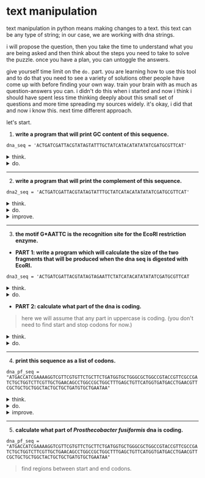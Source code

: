 # text manipulation

text manipulation in python means making changes to a text. this text can be any type of string; in our case, we are working with dna strings.

i will propose the question, then you take the time to understand what you are being asked and then think about the steps you need to take to solve the puzzle. once you have a plan, you can untoggle the answers. 

give yourself time limit on the `do.` part. you are learning how to use this tool and to do that you need to see a variety of solutions other people have come up with before finding your own way. train your brain with as much as question-answers you can. i didn't do this when i started and now i think i should have spent less time thinking deeply about this small set of questions and more time spreading my sources widely. it's okay, i did that and now i know this. next time different approach.

let's start.

1.  **write a program that will print GC content of this sequence.**

`dna_seq = 'ACTGATCGATTACGTATAGTATTTGCTATCATACATATATATCGATGCGTTCAT'`

<details>
  <summary>think.</summary>
  <ul>
    <li>count how many times G appears.</li>
    <li>count how many times C appears.</li>
    <li>sum them up.</li>
    <li>divide to the whole length.</li>
  </ul>
</details>  

<details>
  <summary>do.</summary>
  <pre><code>
  dna_seq = 'ACTGATCGATTACGTATAGTATTTGCTATCATACATATATATCGATGCGTTCAT'

  G_content = dna_seq.count('G')
  C_content = dna_seq.count('C')

  content_GC = G_content + C_content

  ratio = content_GC / len(dna_seq)

  print(ratio * 100)
  </code></pre>
</details>

----
2. **write a program that will print the complement of this sequence.**

`dna2_seq = 'ACTGATCGATTACGTATAGTATTTGCTATCATACATATATATCGATGCGTTCAT'`

<details>
  <summary>think.</summary>
  <ul>
    <li>go through the string and change a to t and save the new string in a variabe. > this won't work becasue will be rewritten every time.</li>
    <li>it should do it in one go. start from the beginning, change a to t and t to a, g to c and c to g.</li>
    <li>or you can avoid re-write by storing altered character in a new string and adding up to it.</li>
  </ul>
</details> 

<details>
  <summary>do.</summary>
  <pre><code>
  replace_A = dna2_seq.replace('A', 't')
  replace_T = replace_A.replace('T', 'a')
  replace_G = replace_T.replace('G', 'c')
  replace_C = replace_G.replace('C', 'g')

  print(replace_C.upper())
  </code></pre>
</details>

<details>
  <summary>improve.</summary>
  <pre><code>
  dna2_seq = 'ACTGATCGATTACGTATAGTATTTGCTATCATACATATATATCGATGCGTTCAT'

  equivalence_dict = {
      'A':'T',
      'T':'A',
      'C':'G',
      'G':'C',
  }

  complementary_dna = []

  for base in dna2_seq:
      replace = equivalence_dict[base]
      # now prevent re-write by writing every replaced character to a new string.
      complementary_dna.append(replace)

  string = ''

  print(string.join(complementary_dna))
  </code></pre>
</details>

----
3. **the motif G*AATTC is the recognition site for the EcoRI restriction enzyme.**

- **PART 1: write a program which will calculate the size of the two fragments that will be produced when the dna seq is digested with EcoRI.**
  
`dna3_seq = 'ACTGATCGATTACGTATAGTAGAATTCTATCATACATATATATCGATGCGTTCAT`

<details>
  <summary>think.</summary>
  <ul>
    <li>find motif position(index).</li>
    <li>simulate the cut.</li>
    <li>calculate len of right and left</li>
  </ul>
</details>

<details>
  <summary>do.</summary>
  <pre><code>
    dna3_seq = 'ACTGATCGATTACGTATAGTAGAATTCTATCATACATATATATCGATGCGTTCAT'
    
    cut_index = dna3_seq.find('GAATTC')
  
    # find will find the exact substring & will return the index of the first occurance.
    # this is also the cut index.
  
    print(cut_index)
  
    fragment_1 = dna3_seq[:22]
    fragment_2 = dna3_seq[22:]
  
    print(fragment_1)
    print(len(fragment_1))
    print(fragment_2)
    print(len(fragment_2))
  </code></pre>
</details>

- **PART 2: calculate what part of the dna is coding.**
> here we will assume that any part in uppercase is coding. (you don't need to find start and stop codons for now.)

<details>
  <summary>think.</summary>
  <ul>
    <li>we have two fragments after the cut. all uppercase.</li>
  </ul>
</details>

<details>
  <summary>do.</summary>
  <pre><code>
    dna3_seq = 'ACTGATCGATTACGTATAGTAGAATTCTATCATACATATATATCGATGCGTTCAT'
    cut = dna3_seq.find('GAATTC')
    
    frag_1 = dna3_seq[:cut+1]
    frag_2 = dna3_seq[cut+1:]
    
    print(len(frag_1))
    print(len(frag_2))
  </code></pre>
</details>

----
4. **print this sequence as a list of codons.**

`dna_pf_seq = "ATGACCATCGAAAAGGTCGTTCGTGTTCTGCTTCTGATGGTGCTGGGCGCTGGCCGTACCGTTCGCCGATCTGCTGGTCTTCGTTGCTGAACAGCCTGGCCGCTGGCTTTGAGCTGTTCATGGTGATGACCTGAACGTTCGCTGCTGCTGGCTACTGCTGCTGATGTGCTGAATAA"`

<details>
  <summary>think.</summary>
  <ul>
    <li>go through the sequence and read it by three characters.</li>
  </ul>
</details>

<details>
  <summary>do.</summary>
  <pre><code>
    for index in range(0,len(dna_pf_seq),3):
    codon = dna_pf_seq[index:index+3]
    print(codon)
  </code></pre>
</details>

<details>
  <summary>improve.</summary>
  <pre><code>
    for index in range(0,len(dna_pf_seq),3):
    codon = dna_pf_seq[index:index+3]
    if len(codon) == 3:
        print(codon)
  </code></pre>
</details>




----
5. **calculate what part of _Prosthecobacter fusiformis_ dna is coding.**

`dna_pf_seq = "ATGACCATCGAAAAGGTCGTTCGTGTTCTGCTTCTGATGGTGCTGGGCGCTGGCCGTACCGTTCGCCGATCTGCTGGTCTTCGTTGCTGAACAGCCTGGCCGCTGGCTTTGAGCTGTTCATGGTGATGACCTGAACGTTCGCTGCTGCTGGCTACTGCTGCTGATGTGCTGAATAA"`

> find regions between start and end codons.



































